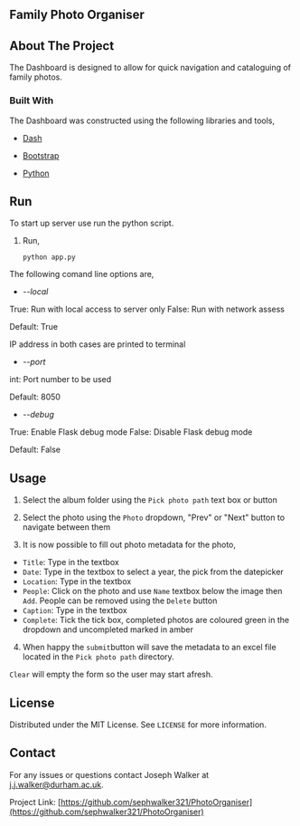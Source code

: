 ## Family Photo Organiser

## About The Project

The Dashboard is designed to allow for quick navigation and cataloguing of family photos.

### Built With

The Dashboard was constructed using the following libraries and tools,
* [Dash](https://plotly.com/dash/)

* [Bootstrap](https://getbootstrap.com/)

* [Python](https://www.python.org/)

## Run
To start up server use run the python script.

1. Run,
   ```
   python app.py
   ```
   
The following comand line options are,
*  *--local*

  True: Run with local access to server only
  False: Run with network assess
	
  Default: True

  IP address in both cases are printed to terminal
*  *--port*

  int: Port number to be used
  
  Default: 8050
*  *--debug*

  True: Enable Flask debug mode
  False: Disable Flask debug mode

  Default: False
  
## Usage

1. Select the album folder using the ```Pick photo path``` text box or button

2. Select the photo using the ```Photo``` dropdown, "Prev" or "Next" button to navigate between them

3. It is now possible to fill out photo metadata for the photo,
  * ```Title```: Type in the textbox
  * ```Date```: Type in the textbox to select a year, the pick from the datepicker
  * ```Location```: Type in the textbox 
  * ```People```: Click on the photo and use ```Name``` textbox below the image then ```Add```. People can be removed using the ```Delete``` button
  * ```Caption```: Type in the textbox
  * ```Complete```: Tick the tick box, completed photos are coloured green in the dropdown and uncompleted marked in amber
  
4. When happy the ```submit```button will save the metadata to an excel file located in the ```Pick photo path``` directory. 

```Clear``` will empty the form so the user may start afresh.

  

## License

Distributed under the MIT License. See `LICENSE` for more information.



## Contact

For any issues or questions contact Joseph Walker at j.j.walker@durham.ac.uk.

Project Link: [https://github.com/sephwalker321/PhotoOrganiser](https://github.com/sephwalker321/PhotoOrganiser)
